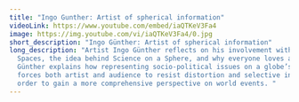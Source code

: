 ```yaml
---
title: "Ingo Gunther: Artist of spherical information"
videoLink: https://www.youtube.com/embed/iaQTKeV3Fa4
image: https://img.youtube.com/vi/iaQTKeV3Fa4/0.jpg
short_description: "Ingo Günther: Artist of spherical information"
long_description: "Artist Ingo Günther reflects on his involvement with Places &
  Spaces, the idea behind Science on a Sphere, and why everyone loves a globe.
  Günther explains how representing socio-political issues on a globe’s surface
  forces both artist and audience to resist distortion and selective interest in
  order to gain a more comprehensive perspective on world events. "
---
```

